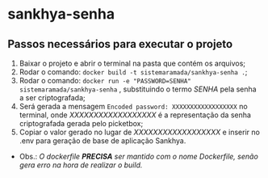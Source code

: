 # sankhya-senha

## Passos necessários para executar o projeto
1. Baixar o projeto e abrir o terminal na pasta que contém os arquivos;
2. Rodar o comando: ```docker build -t sistemaramada/sankhya-senha .```;
3. Rodar o comando: ```docker run -e "PASSWORD=SENHA" sistemaramada/sankhya-senha``` , substituindo o termo *SENHA* pela senha a ser criptografada;
4. Será gerada a mensagem ```Encoded password: XXXXXXXXXXXXXXXXXX``` no terminal, onde *XXXXXXXXXXXXXXXXXX* é a representação da senha criptografada gerada pelo picketbox;
5. Copiar o valor gerado no lugar de *XXXXXXXXXXXXXXXXXX* e inserir no .env para geração de base de aplicação Sankhya.


* Obs.: *O dockerfile **PRECISA** ser mantido com o nome Dockerfile, senão gera erro na hora de realizar o build.*





